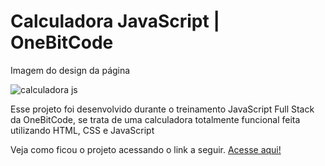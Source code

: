 <h1> Calculadora JavaScript | OneBitCode </h1>

<div class="container">
    <p> Imagem do design da página </p>
    <img src="https://cdn.discordapp.com/attachments/1093227248162717776/1096885758490574951/image.png" alt="calculadora js">
</div>

<p>Esse projeto foi desenvolvido durante o treinamento JavaScript Full Stack da OneBitCode, se trata de uma calculadora totalmente funcional feita utilizando HTML, CSS e JavaScript</p>

<p> Veja como ficou o projeto acessando o link a seguir. <a href="https://kaue-dev.github.io/calculadora-onebitcode/">Acesse aqui!</a></p>
